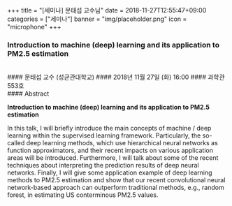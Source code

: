 +++
title = "[세미나] 문태섭 교수님"
date = 2018-11-27T12:55:47+09:00
categories = ["세미나"]
banner = "img/placeholder.png"
icon = "microphone"
+++
###  Introduction to machine (deep) learning and its application to PM2.5 estimation 
<br>
#### 문태섭 교수 (성균관대학교)
#### 2018년 11월 27일 (화) 16:00
#### 과학관 553호
<br>
#### Abstract

**Introduction to machine (deep) learning and its application to PM2.5 estimation**

In this talk, I will briefly introduce the main concepts of machine / deep learning within the supervised
learning framework. Particularly, the so-called deep learning methods, which use hierarchical neural
networks as function approximators, and their recent impacts on various application areas will be
introduced. Furthermore, I will talk about some of the recent techniques about interpreting the prediction
results of deep neural networks. Finally, I will give some application example of deep learning methods
to PM2.5 estimation and show that our recent convolutional neural network-based approach can
outperform traditional methods, e.g., random forest, in estimating US conterminous PM2.5 values.
